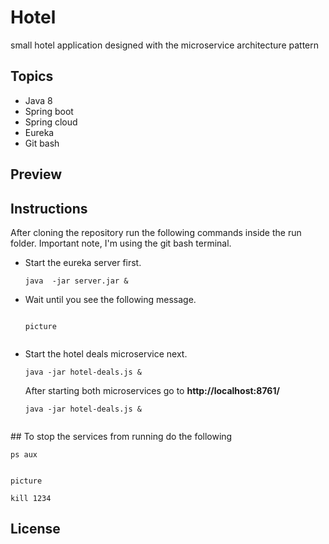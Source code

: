 # Hotel 

small  hotel  application designed  with the microservice  architecture pattern

## Topics
<ul>
  <li>Java 8 </li>
  <li>Spring boot</li>
  <li>Spring cloud</li>
  <li>Eureka</li>
  <li>Git bash</li>
</ul>

## Preview

## Instructions

<p>After cloning the repository run the following commands inside the run folder. Important note, I'm using the git bash 
  terminal.
</p>

<ul>
  <li>Start the eureka server first.
  
```
java  -jar server.jar &
```
  </li>
    <li> Wait until you see the following message. 
  
```

picture


```
  </li>
  <li>Start the hotel deals microservice next.

```
java -jar hotel-deals.js &
```
</li>After starting both microservices go to  <strong>http://localhost:8761/</strong>
  
  ```
java -jar hotel-deals.js &


```    
</ul>  
## To stop the services from running do the following

```
ps aux 
```

```

picture

```

```
kill 1234 
```

## License

